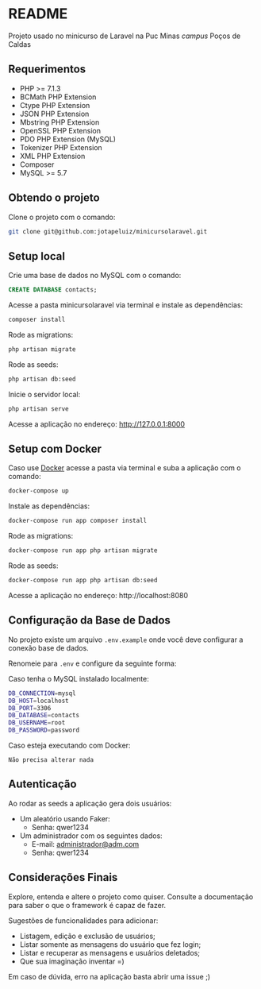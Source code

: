 # README

Projeto usado no minicurso de Laravel na Puc Minas *campus* Poços de Caldas

## Requerimentos

* PHP >= 7.1.3
* BCMath PHP Extension
* Ctype PHP Extension
* JSON PHP Extension
* Mbstring PHP Extension
* OpenSSL PHP Extension
* PDO PHP Extension (MySQL)
* Tokenizer PHP Extension
* XML PHP Extension
* Composer
* MySQL >= 5.7

## Obtendo o projeto

Clone o projeto com o comando:

```bash
git clone git@github.com:jotapeluiz/minicursolaravel.git
```

## Setup local

Crie uma base de dados no MySQL com o comando:
```sql
CREATE DATABASE contacts;
```
Acesse a pasta minicursolaravel via terminal e instale as dependências:
```bash
composer install
```
Rode as migrations:
```bash
php artisan migrate
```
Rode as seeds:
```bash
php artisan db:seed
```
Inicie o servidor local:
```bash
php artisan serve
```
Acesse a aplicação no endereço: http://127.0.0.1:8000

## Setup com Docker

Caso use [Docker](https://www.docker.com/) acesse a pasta via terminal e suba a aplicação com o comando:
```bash
docker-compose up
```
Instale as dependências:
```bash
docker-compose run app composer install
```
Rode as migrations:
```bash
docker-compose run app php artisan migrate
```
Rode as seeds:
```bash
docker-compose run app php artisan db:seed
```
Acesse a aplicação no endereço: http://localhost:8080

## Configuração da Base de Dados

No projeto existe um arquivo `.env.example` onde você deve configurar a conexão base de dados.

Renomeie para `.env` e configure da seguinte forma:

Caso tenha o MySQL instalado localmente:

```bash
DB_CONNECTION=mysql
DB_HOST=localhost
DB_PORT=3306
DB_DATABASE=contacts
DB_USERNAME=root
DB_PASSWORD=password
```

Caso esteja executando com Docker:
```
Não precisa alterar nada
```

## Autenticação

Ao rodar as seeds a aplicação gera dois usuários:

* Um aleatório usando Faker:
    * Senha: qwer1234
* Um administrador com os seguintes dados:
    * E-mail: administrador@adm.com
    * Senha: qwer1234

## Considerações Finais

Explore, entenda e altere o projeto como quiser. Consulte a documentação para saber o que o
framework é capaz de fazer.

Sugestões de funcionalidades para adicionar:

* Listagem, edição e exclusão de usuários;
* Listar somente as mensagens do usuário que fez login;
* Listar e recuperar as mensagens e usuários deletados;
* Que sua imaginação inventar =)

Em caso de dúvida, erro na aplicação basta abrir uma issue ;)
